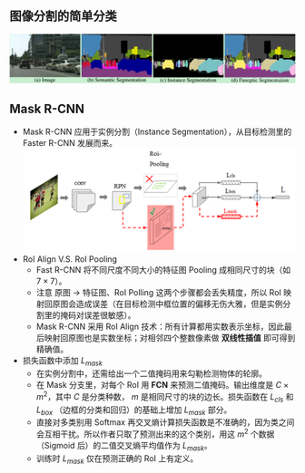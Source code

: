 ## 图像分割的简单分类

![](Segmentation.png)

## Mask R-CNN

+ Mask R-CNN 应用于实例分割（Instance Segmentation），从目标检测里的 Faster R-CNN 发展而来。
    ![](MaskRCNN.png)
+ RoI Align V.S. RoI Pooling
    + Fast R-CNN 将不同尺度不同大小的特征图 Pooling 成相同尺寸的块（如 $7 \times 7$）。
    + 注意 原图 $\rightarrow$ 特征图、RoI Polling 这两个步骤都会丢失精度，所以 RoI 映射回原图会造成误差（在目标检测中框位置的偏移无伤大雅，但是实例分割里的掩码对误差很敏感）。
    + Mask R-CNN 采用 RoI Align 技术：所有计算都用实数表示坐标，因此最后映射回原图也是实数坐标；对相邻四个整数像素做 **双线性插值** 即可得到精确值。
+ 损失函数中添加 $L_{mask}$
    + 在实例分割中，还需给出一个二值掩码用来勾勒检测物体的轮廓。
    + 在 Mask 分支里，对每个 RoI 用 **FCN** 来预测二值掩码。输出维度是 $C \times m^2$，其中 $C$ 是分类种数， $m$ 是相同尺寸的块的边长。损失函数在 $L_{cls}$ 和 $L_{box}$ （边框的分类和回归）的基础上增加 $L_{mask}$ 部分。
    + 直接对多类别用 $\mathrm{Softmax}$ 再交叉熵计算损失函数是不准确的，因为类之间会互相干扰。所以作者只取了预测出来的这个类别，用这 $m^2$ 个数据（$\mathrm{Sigmoid}$ 后）的二值交叉熵平均值作为 $L_{mask}$。
    + 训练时 $L_{mask}$ 仅在预测正确的 RoI 上有定义。

